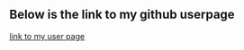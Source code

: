 ## Below is the link to my github userpage
[link to my user page](https://sharpcr0109.github.io/wi21-cse110-lab3/)
